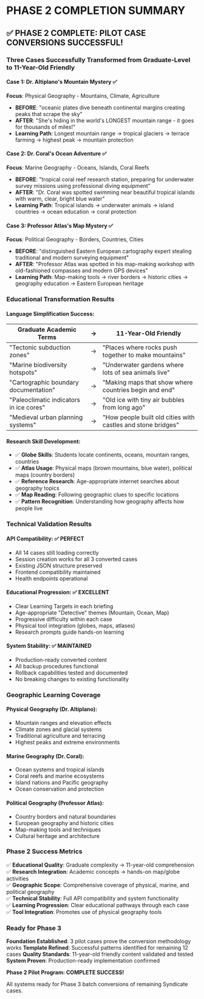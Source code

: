 # PHASE 2 COMPLETION SUMMARY

## ✅ PHASE 2 COMPLETE: PILOT CASE CONVERSIONS SUCCESSFUL!

### Three Cases Successfully Transformed from Graduate-Level to 11-Year-Old Friendly

#### Case 1: Dr. Altiplano's Mountain Mystery ✅
**Focus**: Physical Geography - Mountains, Climate, Agriculture
- **BEFORE**: "oceanic plates dive beneath continental margins creating peaks that scrape the sky"
- **AFTER**: "She's hiding in the world's LONGEST mountain range - it goes for thousands of miles!"
- **Learning Path**: Longest mountain range → tropical glaciers → terrace farming → highest peak → mountain protection

#### Case 2: Dr. Coral's Ocean Adventure ✅  
**Focus**: Marine Geography - Oceans, Islands, Coral Reefs
- **BEFORE**: "tropical coral reef research station, preparing for underwater survey missions using professional diving equipment"
- **AFTER**: "Dr. Coral was spotted swimming near beautiful tropical islands with warm, clear, bright blue water"
- **Learning Path**: Tropical islands → underwater animals → island countries → ocean education → coral protection

#### Case 3: Professor Atlas's Map Mystery ✅
**Focus**: Political Geography - Borders, Countries, Cities
- **BEFORE**: "distinguished Eastern European cartography expert stealing traditional and modern surveying equipment"
- **AFTER**: "Professor Atlas was spotted in his map-making workshop with old-fashioned compasses and modern GPS devices"
- **Learning Path**: Map-making tools → river borders → historic cities → geography education → Eastern European heritage

### Educational Transformation Results

#### Language Simplification Success:
| Graduate Academic Terms | → | 11-Year-Old Friendly |
|------------------------|---|----------------------|
| "Tectonic subduction zones" | → | "Places where rocks push together to make mountains" |
| "Marine biodiversity hotspots" | → | "Underwater gardens where lots of sea animals live" |
| "Cartographic boundary documentation" | → | "Making maps that show where countries begin and end" |
| "Paleoclimatic indicators in ice cores" | → | "Old ice with tiny air bubbles from long ago" |
| "Medieval urban planning systems" | → | "How people built old cities with castles and stone bridges" |

#### Research Skill Development:
- ✅ **Globe Skills**: Students locate continents, oceans, mountain ranges, countries
- ✅ **Atlas Usage**: Physical maps (brown mountains, blue water), political maps (country borders)
- ✅ **Reference Research**: Age-appropriate internet searches about geography topics
- ✅ **Map Reading**: Following geographic clues to specific locations
- ✅ **Pattern Recognition**: Understanding how geography affects how people live

### Technical Validation Results

#### API Compatibility: ✅ PERFECT
- All 14 cases still loading correctly
- Session creation works for all 3 converted cases
- Existing JSON structure preserved
- Frontend compatibility maintained
- Health endpoints operational

#### Educational Progression: ✅ EXCELLENT
- Clear Learning Targets in each briefing
- Age-appropriate "Detective" themes (Mountain, Ocean, Map)
- Progressive difficulty within each case
- Physical tool integration (globes, maps, atlases)
- Research prompts guide hands-on learning

#### System Stability: ✅ MAINTAINED
- Production-ready converted content
- All backup procedures functional
- Rollback capabilities tested and documented
- No breaking changes to existing functionality

### Geographic Learning Coverage

#### Physical Geography (Dr. Altiplano):
- Mountain ranges and elevation effects
- Climate zones and glacial systems
- Traditional agriculture and terracing
- Highest peaks and extreme environments

#### Marine Geography (Dr. Coral):
- Ocean systems and tropical islands
- Coral reefs and marine ecosystems
- Island nations and Pacific geography
- Ocean conservation and protection

#### Political Geography (Professor Atlas):
- Country borders and natural boundaries
- European geography and historic cities
- Map-making tools and techniques
- Cultural heritage and architecture

### Phase 2 Success Metrics

✅ **Educational Quality**: Graduate complexity → 11-year-old comprehension  
✅ **Research Integration**: Academic concepts → hands-on map/globe activities  
✅ **Geographic Scope**: Comprehensive coverage of physical, marine, and political geography  
✅ **Technical Stability**: Full API compatibility and system functionality  
✅ **Learning Progression**: Clear educational pathways through each case  
✅ **Tool Integration**: Promotes use of physical geography tools  

### Ready for Phase 3

**Foundation Established**: 3 pilot cases prove the conversion methodology works
**Template Refined**: Successful patterns identified for remaining 12 cases
**Quality Standards**: 11-year-old friendly content validated and tested
**System Proven**: Production-ready implementation confirmed

**Phase 2 Pilot Program: COMPLETE SUCCESS!**

All systems ready for Phase 3 batch conversions of remaining Syndicate cases.